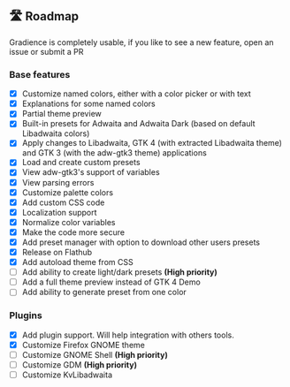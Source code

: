 ## 🛣️ Roadmap

Gradience is completely usable, if you like to see a new feature, open an issue or submit a PR

### Base features

- [x] Customize named colors, either with a color picker or with text
- [x] Explanations for some named colors
- [x] Partial theme preview
- [x] Built-in presets for Adwaita and Adwaita Dark (based on default Libadwaita colors)
- [x] Apply changes to Libadwaita, GTK 4 (with extracted Libadwaita theme) and GTK 3 (with the adw-gtk3 theme) applications
- [x] Load and create custom presets
- [x] View adw-gtk3's support of variables
- [x] View parsing errors
- [x] Customize palette colors
- [x] Add custom CSS code
- [x] Localization support
- [x] Normalize color variables
- [x] Make the code more secure
- [x] Add preset manager with option to download other users presets
- [x] Release on Flathub
- [x] Add autoload theme from CSS
- [ ] Add ability to create light/dark presets **(High priority)**
- [ ] Add a full theme preview instead of GTK 4 Demo
- [ ] Add ability to generate preset from one color

### Plugins

- [x] Add plugin support. Will help integration with others tools.
- [x] Customize Firefox GNOME theme
- [ ] Customize GNOME Shell **(High priority)**
- [ ] Customize GDM **(High priority)**
- [ ] Customize KvLibadwaita
